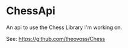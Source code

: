 # ChessApi

An api to use the Chess Library I'm working on.

See: https://github.com/theovoss/Chess
